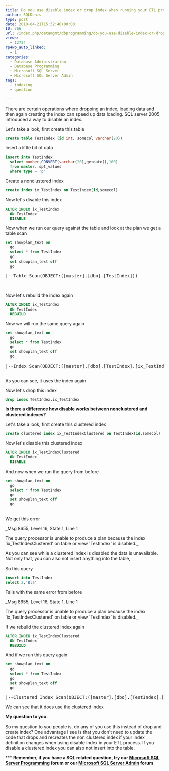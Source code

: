 ```yaml
---
title: Do you use disable index or drop index when running your ETL processes in SQL Server
author: SQLDenis
type: post
date: 2010-04-21T15:32:40+00:00
ID: 766
url: /index.php/datamgmt/dbprogramming/do-you-use-disable-index-or-drop-index-w/
views:
  - 12734
rp4wp_auto_linked:
  - 1
categories:
  - Database Administration
  - Database Programming
  - Microsoft SQL Server
  - Microsoft SQL Server Admin
tags:
  - indexing
  - question

---
```

There are certain operations where dropping an index, loading data and then again creating the index can speed up data loading. SQL server 2005 introduced a way to disable an index.

Let's take a look, first create this table

```sql
Create table TestIndex (id int, somecol varchar(20))
```

Insert a little bit of data

```sql
insert into TestIndex
  select number,CONVERT(varchar(20),getdate(),100)
  from master..spt_values
  where type = 'p'
```

Create a nonclustered index

```sql
create index ix_TestIndex on TestIndex(id,somecol)
```

Now let's disable this index

```sql
ALTER INDEX ix_TestIndex
  ON TestIndex
  DISABLE
```

Now when we run our query against the table and look at the plan we get a table scan

```sql
set showplan_text on
  go
  select * from TestIndex
  go
  set showplan_text off
  go
```
<pre>|--Table Scan(OBJECT:([master].[dbo].[TestIndex]))
    
    </pre>

Now let's rebuild the index again

```sql
ALTER INDEX ix_TestIndex
  ON TestIndex
  REBUILD
```

Now we will run the same query again

```sql
set showplan_text on
  go
  select * from TestIndex
  go
  set showplan_text off
  go
```

<pre>|--Index Scan(OBJECT:([master].[dbo].[TestIndex].[ix_TestIndex]))
    </pre>

As you can see, it uses the index again 

Now let's drop this index

```sql
drop index TestIndex.ix_TestIndex
```

**Is there a difference how disable works between nonclustered and clustered indexes?**
  
Let's take a look, first create this clustered index

```sql
create clustered index ix_TestIndexClustered on TestIndex(id,somecol)
```

Now let's disable this clustered index

```sql
ALTER INDEX ix_TestIndexClustered
  ON TestIndex
  DISABLE
```

And now when we run the query from before

```sql
set showplan_text on
  go
  select * from TestIndex
  go
  set showplan_text off
  go
  
```

We get this error
  
 _Msg 8655, Level 16, State 1, Line 1
  
The query processor is unable to produce a plan because the index 'ix_TestIndexClustered' on table or view 'TestIndex' is disabled._

As you can see while a clustered index is disabled the data is unavailable. Not only that, you can also not insert anything into the table,
  
So this query

```sql
insert into TestIndex
select 2,'Bla'
```

Fails with the same error from before
  
_Msg 8655, Level 16, State 1, Line 1
  
The query processor is unable to produce a plan because the index 'ix_TestIndexClustered' on table or view 'TestIndex' is disabled._

If we rebuild the clustered index again

```sql
ALTER INDEX ix_TestIndexClustered
  ON TestIndex
  REBUILD
```

And if we run this query again

```sql
set showplan_text on
  go
  select * from TestIndex
  go
  set showplan_text off
  go
```
<pre>|--Clustered Index Scan(OBJECT:([master].[dbo].[TestIndex].[ix_TestIndexClustered]))</pre>

We can see that it does use the clustered index

**My question to you.**
  
So my question to you people is, do any of you use this instead of drop and create index? One advantage I see is that you don't need to update the code that drops and recreates the non clustered index if your index definition changes when using disable index in your ETL process. If you disable a clustered index you can also not insert into the table.

\*** **Remember, if you have a SQL related question, try our [Microsoft SQL Server Programming][1] forum or our [Microsoft SQL Server Admin][2] forum**<ins></ins>

 [1]: http://forum.lessthandot.com/viewforum.php?f=17
 [2]: http://forum.lessthandot.com/viewforum.php?f=22
